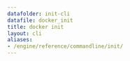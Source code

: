 ```yaml
---
datafolder: init-cli
datafile: docker_init
title: docker init
layout: cli
aliases:
- /engine/reference/commandline/init/
---
```


<!--
This page is automatically generated from Docker's source code. If you want to
suggest a change to the text that appears here, open a ticket or pull request
in the source repository on GitHub:

https://github.com/docker/docker-init
-->
